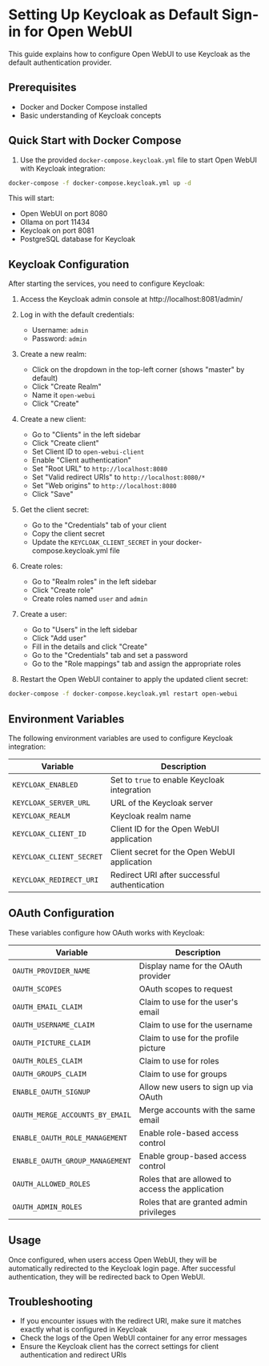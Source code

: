 # Setting Up Keycloak as Default Sign-in for Open WebUI

This guide explains how to configure Open WebUI to use Keycloak as the default authentication provider.

## Prerequisites

- Docker and Docker Compose installed
- Basic understanding of Keycloak concepts

## Quick Start with Docker Compose

1. Use the provided `docker-compose.keycloak.yml` file to start Open WebUI with Keycloak integration:

```bash
docker-compose -f docker-compose.keycloak.yml up -d
```

This will start:
- Open WebUI on port 8080
- Ollama on port 11434
- Keycloak on port 8081
- PostgreSQL database for Keycloak

## Keycloak Configuration

After starting the services, you need to configure Keycloak:

1. Access the Keycloak admin console at http://localhost:8081/admin/
2. Log in with the default credentials:
   - Username: `admin`
   - Password: `admin`

3. Create a new realm:
   - Click on the dropdown in the top-left corner (shows "master" by default)
   - Click "Create Realm"
   - Name it `open-webui`
   - Click "Create"

4. Create a new client:
   - Go to "Clients" in the left sidebar
   - Click "Create client"
   - Set Client ID to `open-webui-client`
   - Enable "Client authentication"
   - Set "Root URL" to `http://localhost:8080`
   - Set "Valid redirect URIs" to `http://localhost:8080/*`
   - Set "Web origins" to `http://localhost:8080`
   - Click "Save"

5. Get the client secret:
   - Go to the "Credentials" tab of your client
   - Copy the client secret
   - Update the `KEYCLOAK_CLIENT_SECRET` in your docker-compose.keycloak.yml file

6. Create roles:
   - Go to "Realm roles" in the left sidebar
   - Click "Create role"
   - Create roles named `user` and `admin`

7. Create a user:
   - Go to "Users" in the left sidebar
   - Click "Add user"
   - Fill in the details and click "Create"
   - Go to the "Credentials" tab and set a password
   - Go to the "Role mappings" tab and assign the appropriate roles

8. Restart the Open WebUI container to apply the updated client secret:
```bash
docker-compose -f docker-compose.keycloak.yml restart open-webui
```

## Environment Variables

The following environment variables are used to configure Keycloak integration:

| Variable | Description |
|----------|-------------|
| `KEYCLOAK_ENABLED` | Set to `true` to enable Keycloak integration |
| `KEYCLOAK_SERVER_URL` | URL of the Keycloak server |
| `KEYCLOAK_REALM` | Keycloak realm name |
| `KEYCLOAK_CLIENT_ID` | Client ID for the Open WebUI application |
| `KEYCLOAK_CLIENT_SECRET` | Client secret for the Open WebUI application |
| `KEYCLOAK_REDIRECT_URI` | Redirect URI after successful authentication |

## OAuth Configuration

These variables configure how OAuth works with Keycloak:

| Variable | Description |
|----------|-------------|
| `OAUTH_PROVIDER_NAME` | Display name for the OAuth provider |
| `OAUTH_SCOPES` | OAuth scopes to request |
| `OAUTH_EMAIL_CLAIM` | Claim to use for the user's email |
| `OAUTH_USERNAME_CLAIM` | Claim to use for the username |
| `OAUTH_PICTURE_CLAIM` | Claim to use for the profile picture |
| `OAUTH_ROLES_CLAIM` | Claim to use for roles |
| `OAUTH_GROUPS_CLAIM` | Claim to use for groups |
| `ENABLE_OAUTH_SIGNUP` | Allow new users to sign up via OAuth |
| `OAUTH_MERGE_ACCOUNTS_BY_EMAIL` | Merge accounts with the same email |
| `ENABLE_OAUTH_ROLE_MANAGEMENT` | Enable role-based access control |
| `ENABLE_OAUTH_GROUP_MANAGEMENT` | Enable group-based access control |
| `OAUTH_ALLOWED_ROLES` | Roles that are allowed to access the application |
| `OAUTH_ADMIN_ROLES` | Roles that are granted admin privileges |

## Usage

Once configured, when users access Open WebUI, they will be automatically redirected to the Keycloak login page. After successful authentication, they will be redirected back to Open WebUI.

## Troubleshooting

- If you encounter issues with the redirect URI, make sure it matches exactly what is configured in Keycloak
- Check the logs of the Open WebUI container for any error messages
- Ensure the Keycloak client has the correct settings for client authentication and redirect URIs
